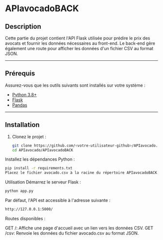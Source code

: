 # APIavocadoBACK

## Description

Cette partie du projet contient l'API Flask utilisée pour prédire le prix des avocats et fournir les données nécessaires au front-end. Le back-end gère également une route pour afficher les données d'un fichier CSV au format JSON.

---

## Prérequis

Assurez-vous que les outils suivants sont installés sur votre système :

- [Python 3.8+](https://www.python.org/downloads/)
- [Flask](https://flask.palletsprojects.com/)
- [Pandas](https://pandas.pydata.org/)

---

## Installation

1. Clonez le projet :
   ```bash
   git clone https://github.com/<votre-utilisateur-github>/APIavocado.git
   cd APIavocado/APIavocadoBACK
   ```
   
Installez les dépendances Python :

```bash
pip install -r requirements.txt
Placez le fichier avocado.csv à la racine du répertoire APIavocadoBACK.
```

Utilisation
Démarrez le serveur Flask :
```bash
python app.py
```

Par défaut, l'API est accessible à l'adresse suivante :

```bash
http://127.0.0.1:5000/
```

Routes disponibles :

GET /: Affiche une page d'accueil avec un lien vers les données CSV.
GET /csv: Renvoie les données du fichier avocado.csv au format JSON.
